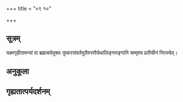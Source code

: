 +++
title = "०९ १०"

+++
## सूत्रम्
यक्ष्मगृहीतामन्यां वा ब्रह्मचर्ययुक्तः पुष्करसंवर्तमूलैरुत्तरैर्यथालिङ्गमङ्गानि सम्मृश्य प्रतीचीनं निरस्येत्।
## अनुकूला

## गृह्यतात्पर्यदर्शनम्

